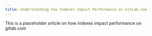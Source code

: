 ```yaml
---
title: Understanding how Indexes Impact Performance on GitLab.com
---
```


This is a placeholder article on how indexes impact performance on gitlab.com
